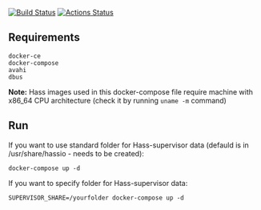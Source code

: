 [![Build Status](https://travis-ci.org/MonolithProjects/hassio_docker-compose.svg?branch=master)](https://travis-ci.org/MonolithProjects/hassio_docker-compose)
[![Actions Status](https://github.com/MonolithProjects/hassio_docker-compose/workflows/.github/workflows/Build/badge.svg)](https://github.com/MonolithProjects/hassio_docker-compose/actions)  

## Requirements
```
docker-ce
docker-compose
avahi
dbus
```
**Note:** Hass images used in this docker-compose file require machine with x86_64 CPU architecture (check it by running `uname -m` command)


## Run
If you want to use standard folder for Hass-supervisor data (defauld is in /usr/share/hassio - needs to be created):
```
docker-compose up -d
```

If you want to specify folder for Hass-supervisor data:
```
SUPERVISOR_SHARE=/yourfolder docker-compose up -d
```

